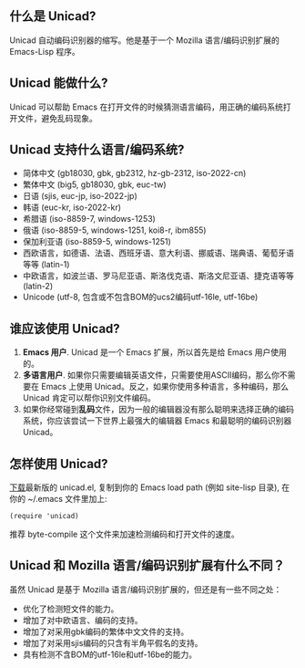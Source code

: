 ## 什么是 Unicad? ##

Unicad 自动编码识别器的缩写。他是基于一个 Mozilla 语言/编码识别扩展的 Emacs-Lisp 程序。

## Unicad 能做什么? ##

Unicad 可以帮助 Emacs 在打开文件的时候猜测语言编码，用正确的编码系统打开文件，避免乱码现象。

## Unicad 支持什么语言/编码系统? ##

  * 简体中文 (gb18030, gbk, gb2312, hz-gb-2312, iso-2022-cn)
  * 繁体中文 (big5, gb18030, gbk, euc-tw)
  * 日语 (sjis, euc-jp, iso-2022-jp)
  * 韩语 (euc-kr, iso-2022-kr)
  * 希腊语 (iso-8859-7, windows-1253)
  * 俄语 (iso-8859-5, windows-1251, koi8-r, ibm855)
  * 保加利亚语 (iso-8859-5, windows-1251)
  * 西欧语言，如德语、法语、西班牙语、意大利语、挪威语、瑞典语、葡萄牙语等等 (latin-1)
  * 中欧语言，如波兰语、罗马尼亚语、斯洛伐克语、斯洛文尼亚语、捷克语等等 (latin-2)
  * Unicode (utf-8, 包含或不包含BOM的ucs2编码utf-16le, utf-16be)

## 谁应该使用 Unicad? ##

  1. **Emacs 用户**. Unicad 是一个 Emacs 扩展，所以首先是给 Emacs 用户使用的。
  1. **多语言用户**. 如果你只需要编辑英语文件，只需要使用ASCII编码，那么你不需要在 Emacs 上使用 Unicad。反之，如果你使用多种语言，多种编码，那么 Unicad 肯定可以帮你识别文件编码。
  1. 如果你经常碰到**乱码**文件，因为一般的编辑器没有那么聪明来选择正确的编码系统，你应该尝试一下世界上最强大的编辑器 Emacs 和最聪明的编码识别器 Unicad。

## 怎样使用 Unicad? ##

[下载](http://code.google.com/p/unicad/downloads/list)最新版的 unicad.el, 复制到你的 Emacs load path (例如 site-lisp 目录), 在你的 ~/.emacs 文件里加上:
```
(require 'unicad)
```

推荐 byte-compile 这个文件来加速检测编码和打开文件的速度。

## Unicad 和 Mozilla 语言/编码识别扩展有什么不同？ ##

虽然 Unicad 是基于 Mozilla 语言/编码识别扩展的，但还是有一些不同之处：

  * 优化了检测短文件的能力。
  * 增加了对中欧语言、编码的支持。
  * 增加了对采用gbk编码的繁体中文文件的支持。
  * 增加了对采用sjis编码的只含有半角平假名的支持。
  * 具有检测不含BOM的utf-16le和utf-16be的能力。


